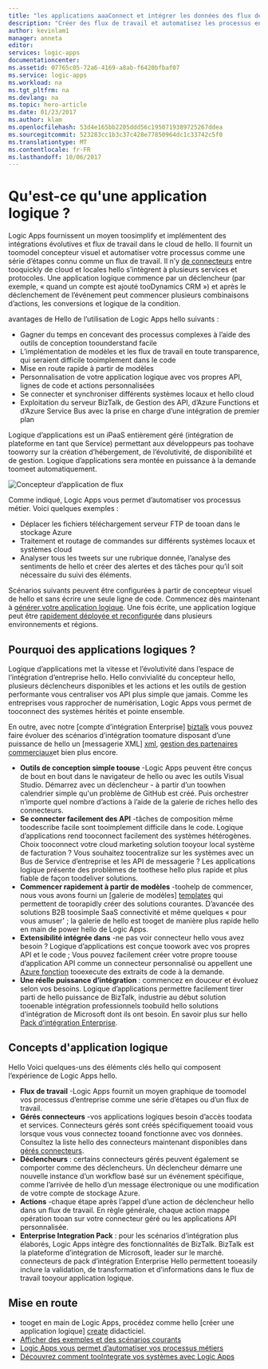 ```yaml
---
title: "les applications aaaConnect et intégrer les données des flux de travail - Azure Logic Apps | Documents Microsoft"
description: "Créer des flux de travail et automatisez les processus en connectant des applications et en intégrant des données avec Azure Logic Apps."
author: kevinlam1
manager: anneta
editor: 
services: logic-apps
documentationcenter: 
ms.assetid: 07765c05-72a6-4169-a8ab-f6420bfbaf07
ms.service: logic-apps
ms.workload: na
ms.tgt_pltfrm: na
ms.devlang: na
ms.topic: hero-article
ms.date: 01/23/2017
ms.author: klam
ms.openlocfilehash: 53d4e165bb2205ddd56c1950719389725267ddea
ms.sourcegitcommit: 523283cc1b3c37c428e77850964dc1c33742c5f0
ms.translationtype: MT
ms.contentlocale: fr-FR
ms.lasthandoff: 10/06/2017
---
```

# <a name="what-are-logic-apps"></a>Qu'est-ce qu'une application logique ?
Logic Apps fournissent un moyen toosimplify et implémentent des intégrations évolutives et flux de travail dans le cloud de hello. Il fournit un toomodel concepteur visuel et automatiser votre processus comme une série d’étapes connu comme un flux de travail.  Il n’y [de connecteurs](../connectors/apis-list.md) entre tooquickly de cloud et locales hello s’intègrent à plusieurs services et protocoles.  Une application logique commence par un déclencheur (par exemple, « quand un compte est ajouté tooDynamics CRM ») et après le déclenchement de l’événement peut commencer plusieurs combinaisons d’actions, les conversions et logique de la condition.

avantages de Hello de l’utilisation de Logic Apps hello suivants :  

* Gagner du temps en concevant des processus complexes à l’aide des outils de conception toounderstand facile
* L’implémentation de modèles et les flux de travail en toute transparence, qui seraient difficile tooimplement dans le code
* Mise en route rapide à partir de modèles
* Personnalisation de votre application logique avec vos propres API, lignes de code et actions personnalisées
* Se connecter et synchroniser différents systèmes locaux et hello cloud
* Exploitation du serveur BizTalk, de Gestion des API, d’Azure Functions et d’Azure Service Bus avec la prise en charge d’une intégration de premier plan

Logique d’applications est un iPaaS entièrement géré (intégration de plateforme en tant que Service) permettant aux développeurs pas toohave tooworry sur la création d’hébergement, de l’évolutivité, de disponibilité et de gestion.  Logique d’applications sera montée en puissance à la demande toomeet automatiquement.

![Concepteur d’application de flux](media/logic-apps-what-are-logic-apps/LogicAppCapture2.png)

Comme indiqué, Logic Apps vous permet d’automatiser vos processus métier. Voici quelques exemples :  

* Déplacer les fichiers téléchargement serveur FTP de tooan dans le stockage Azure
* Traitement et routage de commandes sur différents systèmes locaux et systèmes cloud
* Analyser tous les tweets sur une rubrique donnée, l’analyse des sentiments de hello et créer des alertes et des tâches pour qu’il soit nécessaire du suivi des éléments.

Scénarios suivants peuvent être configurées à partir de concepteur visuel de hello et sans écrire une seule ligne de code. Commencez dès maintenant à [générer votre application logique][create].  Une fois écrite, une application logique peut être [rapidement déployée et reconfigurée](../logic-apps/logic-apps-create-deploy-template.md) dans plusieurs environnements et régions.

## <a name="why-logic-apps"></a>Pourquoi des applications logiques ?
Logique d’applications met la vitesse et l’évolutivité dans l’espace de l’intégration d’entreprise hello.  Hello convivialité du concepteur hello, plusieurs déclencheurs disponibles et les actions et les outils de gestion performante vous centraliser vos API plus simple que jamais.  Comme les entreprises vous rapprocher de numérisation, Logic Apps vous permet de tooconnect des systèmes hérités et pointe ensemble.

En outre, avec notre [compte d’intégration Enterprise] [ biztalk] vous pouvez faire évoluer des scénarios d’intégration toomature disposant d’une puissance de hello un [messagerie XML] [ xml], [gestion des partenaires commerciaux][tpm]et bien plus encore.

* **Outils de conception simple toouse** -Logic Apps peuvent être conçus de bout en bout dans le navigateur de hello ou avec les outils Visual Studio. Démarrez avec un déclencheur - à partir d’un toowhen calendrier simple qu'un problème de GitHub est créé. Puis orchestrer n’importe quel nombre d’actions à l’aide de la galerie de riches hello des connecteurs.
* **Se connecter facilement des API** -tâches de composition même toodescribe facile sont tooimplement difficile dans le code. Logique d’applications rend tooconnect facilement des systèmes hétérogènes. Choix tooconnect votre cloud marketing solution tooyour local système de facturation ? Vous souhaitez toocentralize sur les systèmes avec un Bus de Service d’entreprise et les API de messagerie ? Les applications logique présente des problèmes de toothese hello plus rapide et plus fiable de façon toodeliver solutions.
* **Commencer rapidement à partir de modèles** -toohelp de commencer, nous vous avons fourni un [galerie de modèles] [ templates] qui permettent de toorapidly créer des solutions courantes. D’avancée des solutions B2B toosimple SaaS connectivité et même quelques « pour vous amuser' ; la galerie de hello est tooget de manière plus rapide hello en main de power hello de Logic Apps.
* **Extensibilité intégrée dans** -ne pas voir connecteur hello vous avez besoin ? Logique d’applications est conçue toowork avec vos propres API et le code ; Vous pouvez facilement créer votre propre toouse d’application API comme un connecteur personnalisé ou appellent une [Azure fonction](https://functions.azure.com) tooexecute des extraits de code à la demande. 
* **Une réelle puissance d’intégration** : commencez en douceur et évoluez selon vos besoins. Logique d’applications permettre facilement tirer parti de hello puissance de BizTalk, industrie au début solution tooenable intégration professionnels toobuild hello solutions d’intégration de Microsoft dont ils ont besoin. En savoir plus sur hello [Pack d’intégration Enterprise](../logic-apps/logic-apps-enterprise-integration-overview.md).

## <a name="logic-app-concepts"></a>Concepts d'application logique
Hello Voici quelques-uns des éléments clés hello qui composent l’expérience de Logic Apps hello. 

* **Flux de travail** -Logic Apps fournit un moyen graphique de toomodel vos processus d’entreprise comme une série d’étapes ou d’un flux de travail.
* **Gérés connecteurs** -vos applications logiques besoin d’accès toodata et services. Connecteurs gérés sont créés spécifiquement tooaid vous lorsque vous vous connectez tooand fonctionne avec vos données. Consultez la liste hello des connecteurs maintenant disponibles dans [gérés connecteurs][managedapis].
* **Déclencheurs** : certains connecteurs gérés peuvent également se comporter comme des déclencheurs. Un déclencheur démarre une nouvelle instance d’un workflow basé sur un événement spécifique, comme l’arrivée de hello d’un message électronique ou une modification de votre compte de stockage Azure.
* **Actions** -chaque étape après l’appel d’une action de déclencheur hello dans un flux de travail. En règle générale, chaque action mappe opération tooan sur votre connecteur géré ou les applications API personnalisée.
* **Enterprise Integration Pack** : pour les scénarios d’intégration plus élaborés, Logic Apps intègre des fonctionnalités de BizTalk. BizTalk est la plateforme d’intégration de Microsoft, leader sur le marché. connecteurs de pack d’intégration Enterprise Hello permettent tooeasily inclure la validation, de transformation et d’informations dans le flux de travail tooyour application logique.

## <a name="getting-started"></a>Mise en route
* tooget en main de Logic Apps, procédez comme hello [créer une application logique] [ create] didacticiel.  
* [Afficher des exemples et des scénarios courants](../logic-apps/logic-apps-examples-and-scenarios.md)
* [Logic Apps vous permet d’automatiser vos processus métiers](http://channel9.msdn.com/Events/Build/2016/T694) 
* [Découvrez comment tooIntegrate vos systèmes avec Logic Apps](http://channel9.msdn.com/Events/Build/2016/P462)

[biztalk]: logic-apps-enterprise-integration-accounts.md
[appservice]: ../app-service/app-service-value-prop-what-is.md
[create]: logic-apps-create-a-logic-app.md
[managedapis]: ../connectors/apis-list.md
[tpm]: logic-apps-enterprise-integration-accounts.md
[xml]: logic-apps-enterprise-integration-b2b.md
[templates]: logic-apps-use-logic-app-templates.md
